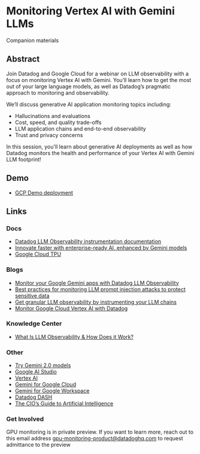 # Monitoring Vertex AI with Gemini LLMs

Companion materials

## Abstract

Join Datadog and Google Cloud for a webinar on LLM observability with a focus on monitoring Vertex AI with Gemini. You’ll learn how to get the most out of your large language models, as well as Datadog’s pragmatic approach to monitoring and observability.

We’ll discuss generative AI application monitoring topics including:
- Hallucinations and evaluations
- Cost, speed, and quality trade-offs
- LLM application chains and end-to-end observability
- Trust and privacy concerns

In this session, you'll learn about generative AI deployments as well as how Datadog monitors the health and performance of your Vertex AI with Gemini LLM footprint!

## Demo

- [GCP Demo deployment](https://github.com/GoogleCloudPlatform/microservices-demo)

## Links

### Docs

- [Datadog LLM Observability instrumentation documentation](https://docs.datadoghq.com/llm_observability/setup/auto_instrumentation/)
- [Innovate faster with enterprise-ready AI, enhanced by Gemini models](https://cloud.google.com/vertex-ai?hl=en#build-with-gemini)
- [Google Cloud TPU](https://docs.datadoghq.com/integrations/google_cloud_tpu/)

### Blogs

- [Monitor your Google Gemini apps with Datadog LLM Observability](https://www.datadoghq.com/blog/monitor-google-gemini-datadog-llm-observability/)
- [Best practices for monitoring LLM prompt injection attacks to protect sensitive data](https://www.datadoghq.com/blog/monitor-llm-prompt-injection-attacks/)
- [Get granular LLM observability by instrumenting your LLM chains](https://www.datadoghq.com/blog/llm-observability-chain-tracing/)
- [Monitor Google Cloud Vertex AI with Datadog](https://www.datadoghq.com/blog/google-cloud-vertex-ai-monitoring-datadog/)

### Knowledge Center

- [What Is LLM Observability & How Does it Work?](https://www.datadoghq.com/knowledge-center/llm-observability)

### Other

- [Try Gemini 2.0 models](https://aistudio.google.com/?utm_source=cgc-site&utm_medium=et&utm_campaign=FY24-Q4-global-aistudio&utm_content=cgc&utm_term=-)
- [Google AI Studio](https://aistudio.google.com/app/prompts/new_chat)
- [Vertex AI](https://cloud.google.com/vertex-ai/generative-ai/docs/multimodal/overview)
- [Gemini for Google Cloud](https://cloud.google.com/products/gemini)
- [Gemini for Google Workspace](https://workspace.google.com/solutions/ai/)
- [Datadog DASH](https://dashcon.io)
- [The CIO’s Guide to Artificial Intelligence](https://www.gartner.com/smarterwithgartner/the-cios-guide-to-artificial-intelligence)

### Get Involved

GPU monitoring is in private preview. If you want to learn more, reach out to this email address gpu-monitoring-product@datadoghq.com to request admittance to the preview

